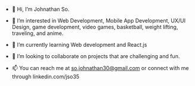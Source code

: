 <!---
jsooo35/jsooo35 is a ✨ special ✨ repository because its `README.md` (this file) appears on your GitHub profile.
You can click the Preview link to take a look at your changes.
--->


- 👋 Hi, I’m Johnathan So.

- 👀 I’m interested in Web Development, Mobile App Development, UX/UI Design, game development, video games, basketball, weight lifting, traveling, and anime.

- 🌱 I’m currently learning Web development and React.js

- 💞️ I’m looking to collaborate on projects that are challenging and fun.

- 📫 You can reach me at so.johnathan30@gmail.com or connect with me through linkedin.com/jso35
